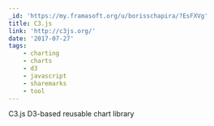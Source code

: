 ```yaml
---
_id: 'https://my.framasoft.org/u/borisschapira/?EsFXVg'
title: C3.js
link: 'http://c3js.org/'
date: '2017-07-27'
tags:
    - charting
    - charts
    - d3
    - javascript
    - sharemarks
    - tool
---
```


<div class="markdown"><p>C3.js D3-based reusable chart library
</p></div>
